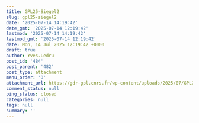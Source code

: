 ```yaml
---
title: GPL25-Siegel2
slug: gpl25-siegel2
date: '2025-07-14 14:19:42'
date_gmt: '2025-07-14 12:19:42'
lastmod: '2025-07-14 14:19:42'
lastmod_gmt: '2025-07-14 12:19:42'
date: Mon, 14 Jul 2025 12:19:42 +0000
draft: true
author: Yves.Ledru
post_id: '484'
post_parent: '482'
post_type: attachment
menu_order: '0'
attachment_url: https://gdr-gpl.cnrs.fr/wp-content/uploads/2025/07/GPL25-Siegel2.jpg
comment_status: null
ping_status: closed
categories: null
tags: null
summary: ''
---
```



